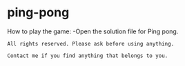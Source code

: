 # ping-pong

How to play the game: 
    -Open the solution file for Ping pong.
    
    
    All rights reserved. Please ask before using anything.
    
    Contact me if you find anything that belongs to you.
    
    
